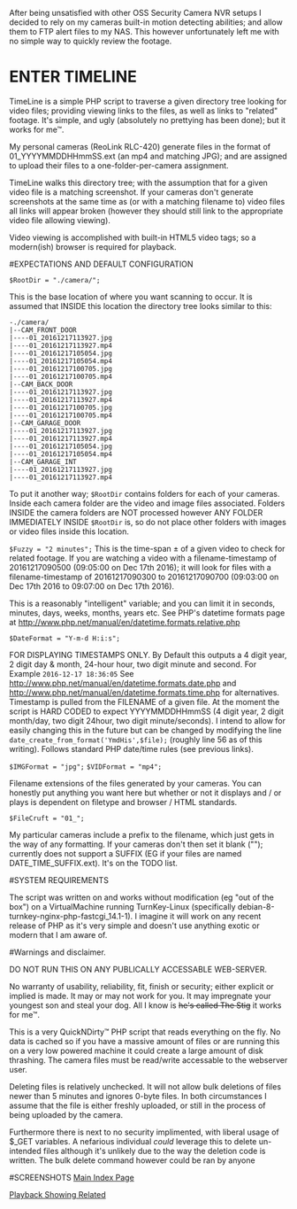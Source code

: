 After being unsatisfied with other OSS Security Camera NVR setups I decided to rely on my cameras built-in motion detecting abilities; and allow them to FTP alert files to my NAS.  This however unfortunately left me with no simple way to quickly review the footage.

# ENTER TIMELINE

TimeLine is a simple PHP script to traverse a given directory tree looking for video files; providing viewing links to the files, as well as links to "related" footage.  It's simple, and ugly (absolutely no prettying has been done); but it works for me™.

My personal cameras (ReoLink RLC-420) generate files in the format of 01_YYYYMMDDHHmmSS.ext (an mp4 and matching JPG); and are assigned to upload their files to a one-folder-per-camera assignment.

TimeLine walks this directory tree; with the assumption that for a given video file is a matching screenshot.  If your cameras don't generate screenshots at the same time as (or with a matching filename to) video files all links will appear broken (however they should still link to the appropriate video file allowing viewing).

Video viewing is accomplished with built-in HTML5 video tags; so a modern(ish) browser is required for playback.

#EXPECTATIONS AND DEFAULT CONFIGURATION

`$RootDir = "./camera/";`

This is the base location of where you want scanning to occur.  It is assumed that INSIDE this location the directory tree looks similar to this:

```
-./camera/
|--CAM_FRONT_DOOR
|----01_20161217113927.jpg
|----01_20161217113927.mp4
|----01_20161217105054.jpg
|----01_20161217105054.mp4
|----01_20161217100705.jpg
|----01_20161217100705.mp4
|--CAM_BACK_DOOR
|----01_20161217113927.jpg
|----01_20161217113927.mp4
|----01_20161217100705.jpg
|----01_20161217100705.mp4
|--CAM_GARAGE_DOOR
|----01_20161217113927.jpg
|----01_20161217113927.mp4
|----01_20161217105054.jpg
|----01_20161217105054.mp4
|--CAM_GARAGE_INT
|----01_20161217113927.jpg
|----01_20161217113927.mp4
```

To put it another way; `$RootDir` contains folders for each of your cameras.  Inside each camera folder are the video and image files associated.  Folders INSIDE the camera folders are NOT processed however ANY FOLDER IMMEDIATELY INSIDE `$RootDir` is, so do not place other folders with images or video files inside this location.

`$Fuzzy = "2 minutes";`
This is the time-span ± of a given video to check for related footage.  If you are watching a video with a filename-timestamp of 20161217090500 (09:05:00 on Dec 17th 2016); it will look for files with a filename-timestamp of 20161217090300 to 20161217090700 (09:03:00 on Dec 17th 2016 to 09:07:00 on Dec 17th 2016).

This is a reasonably "intelligent" variable; and you can limit it in seconds, minutes, days, weeks, months, years etc.  See PHP's datetime formats page at http://www.php.net/manual/en/datetime.formats.relative.php


`$DateFormat = "Y-m-d H:i:s";`

FOR DISPLAYING TIMESTAMPS ONLY.  By Default this outputs a 4 digit year, 2 digit day & month, 24-hour hour, two digit minute and second.  For Example `2016-12-17 18:36:05`  See http://www.php.net/manual/en/datetime.formats.date.php and http://www.php.net/manual/en/datetime.formats.time.php for alternatives.  Timestamp is pulled from the FILENAME of a given file.  At the moment the script is HARD CODED to expect YYYYMMDDHHmmSS (4 digit year, 2 digit month/day, two digit 24hour, two digit minute/seconds).  I intend to allow for easily changing this in the future but can be changed by modifying the line `date_create_from_format('YmdHis',$file);` (roughly line 56 as of this writing).  Follows standard PHP date/time rules (see previous links).


`$IMGFormat = "jpg";`
`$VIDFormat = "mp4";`

Filename extensions of the files generated by your cameras.  You can honestly put anything you want here but whether or not it displays and / or plays is dependent on filetype and browser / HTML standards.

`$FileCruft = "01_";`

My particular cameras include a prefix to the filename, which just gets in the way of any formatting.  If your cameras don't then set it blank (""); currently does not support a SUFFIX (EG if your files are named DATE_TIME_SUFFIX.ext).  It's on the TODO list.


#SYSTEM REQUIREMENTS

The script was written on and works without modification (eg "out of the box") on a VirtualMachine running TurnKey-Linux (specifically debian-8-turnkey-nginx-php-fastcgi_14.1-1).  I imagine it will work on any recent release of PHP as it's very simple and doesn't use anything exotic or modern that I am aware of.

#Warnings and disclaimer.

DO NOT RUN THIS ON ANY PUBLICALLY ACCESSABLE WEB-SERVER.

No warranty of usability, reliability, fit, finish or security; either explicit or implied is made.  It may or may not work for you.  It may impregnate your youngest son and steal your dog.  All I know is ~~he's called The Stig~~ it works for me™.

This is a very QuickNDirty™ PHP script that reads everything on the fly.  No data is cached so if you have a massive amount of files or are running this on a very low powered machine it could create a large amount of disk thrashing.  The camera files must be read/write accessable to the webserver user.

Deleting files is relatively unchecked.  It will not allow bulk deletions of files newer than 5 minutes and ignores 0-byte files.  In both circumstances I assume that the file is either freshly uploaded, or still in the process of being uploaded by the camera.

Furthermore there is next to no security implimented, with liberal usage of $_GET variables.  A nefarious individual *could* leverage this to delete un-intended files although it's unlikely due to the way the deletion code is written.  The bulk delete command however could be ran by anyone 

#SCREENSHOTS
[Main Index Page](https://github.com/ShanDestromp/TimeLine/blob/master/screenshots/index.png "Main Index Page")

[Playback Showing Related](https://github.com/ShanDestromp/TimeLine/blob/master/screenshots/related.png "Playback and Related Page")